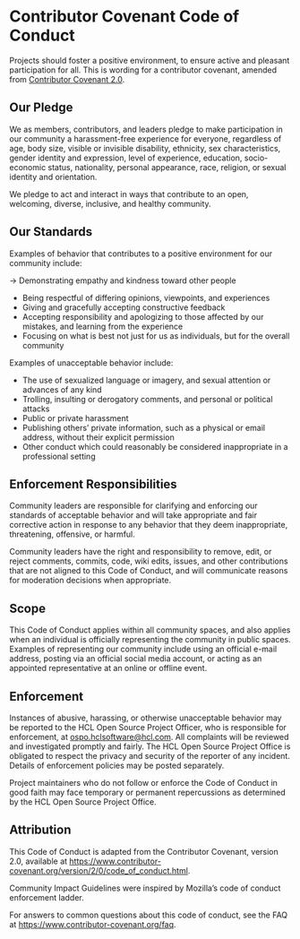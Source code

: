 # Contributor Covenant Code of Conduct

Projects should foster a positive environment, to ensure active and pleasant participation for all. This is wording for a contributor covenant, amended from [Contributor Covenant 2.0](https://www.contributor-covenant.org/version/2/0/code_of_conduct/).

## Our Pledge

We as members, contributors, and leaders pledge to make participation in our community a harassment-free experience for everyone, regardless of age, body size, visible or invisible disability, ethnicity, sex characteristics, gender identity and expression, level of experience, education, socio-economic status, nationality, personal appearance, race, religion, or sexual identity and orientation.

We pledge to act and interact in ways that contribute to an open, welcoming, diverse, inclusive, and healthy community.

## Our Standards

Examples of behavior that contributes to a positive environment for our community include:

-> Demonstrating empathy and kindness toward other people

- Being respectful of differing opinions, viewpoints, and experiences
- Giving and gracefully accepting constructive feedback
- Accepting responsibility and apologizing to those affected by our mistakes, and learning from the experience
- Focusing on what is best not just for us as individuals, but for the overall community

Examples of unacceptable behavior include:

- The use of sexualized language or imagery, and sexual attention or advances of any kind
- Trolling, insulting or derogatory comments, and personal or political attacks
- Public or private harassment
- Publishing others’ private information, such as a physical or email address, without their explicit permission
- Other conduct which could reasonably be considered inappropriate in a professional setting

## Enforcement Responsibilities

Community leaders are responsible for clarifying and enforcing our standards of acceptable behavior and will take appropriate and fair corrective action in response to any behavior that they deem inappropriate, threatening, offensive, or harmful.

Community leaders have the right and responsibility to remove, edit, or reject comments, commits, code, wiki edits, issues, and other contributions that are not aligned to this Code of Conduct, and will communicate reasons for moderation decisions when appropriate.

## Scope

This Code of Conduct applies within all community spaces, and also applies when an individual is officially representing the community in public spaces. Examples of representing our community include using an official e-mail address, posting via an official social media account, or acting as an appointed representative at an online or offline event.

## Enforcement

Instances of abusive, harassing, or otherwise unacceptable behavior may be reported to the HCL Open Source Project Officer, who is responsible for enforcement, at [ospo.hclsoftware@hcl.com](mailto:ospo.hclsoftware@hcl.com). All complaints will be reviewed and investigated promptly and fairly. The HCL Open Source Project Office is obligated to respect the privacy and security of the reporter of any incident. Details of enforcement policies may be posted separately.

Project maintainers who do not follow or enforce the Code of Conduct in good faith may face temporary or permanent repercussions as determined by the HCL Open Source Project Office.

## Attribution

This Code of Conduct is adapted from the Contributor Covenant, version 2.0, available at <https://www.contributor-covenant.org/version/2/0/code_of_conduct.html>.

Community Impact Guidelines were inspired by Mozilla’s code of conduct enforcement ladder.

For answers to common questions about this code of conduct, see the FAQ at <https://www.contributor-covenant.org/faq>.
